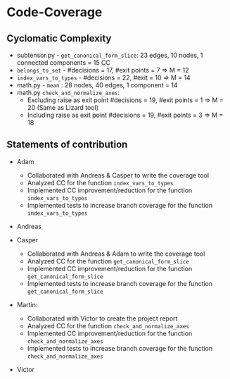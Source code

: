 # Code-Coverage

## Cyclomatic Complexity
- subtensor.py - `get_canonical_form_slice`: 23 edges, 10 nodes, 1 connected components =  15 CC
- ``belongs_to_set`` - #decisions = 17, #exit points = 7 => M = 12
- ``index_vars_to_types`` - #decisions = 22, #exit = 10 => M = 14
- math.py - `mean` : 28 nodes, 40 edges, 1 component = 14
- math.py `check_and_normalize_axes`:
    - Excluding raise as exit point #decisions = 19, #exit points = 1 => M = 20 (Same as Lizard tool)
    - Including raise as exit point #decisions = 19, #exit points = 3 => M = 18

## Statements of contribution
- Adam
    - Collaborated with Andreas & Casper to write the coverage tool
    - Analyzed CC for the function `index_vars_to_types`
    - Implemented CC improvement/reduction for the function `index_vars_to_types`
    - Implemented tests to increase branch coverage for the function `index_vars_to_types`
- Andreas
- Casper
    - Collaborated with Andreas & Adam to write the coverage tool
    - Analyzed CC for the function `get_canonical_form_slice`
    - Implemented CC improvement/reduction for the function `get_canonical_form_slice`
    - Implemented tests to increase branch coverage for the function `get_canonical_form_slice`
- Martin:
    - Collaborated with Victor to create the project report
    - Analyzed CC for the function `check_and_normalize_axes`
    - Implemented CC improvement/reduction for the function `check_and_normalize_axes`
    - Implemented tests to increase branch coverage for the function `check_and_normalize_axes`
     
- Victor